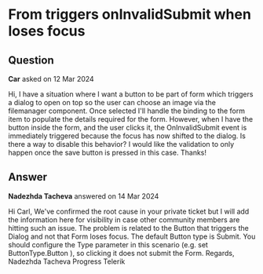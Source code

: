 # From triggers onInvalidSubmit when loses focus

## Question

**Car** asked on 12 Mar 2024

Hi, I have a situation where I want a button to be part of form which triggers a dialog to open on top so the user can choose an image via the filemanager component. Once selected I'll handle the binding to the form item to populate the details required for the form. However, when I have the button inside the form, and the user clicks it, the OnInvalidSubmit event is immediately triggered because the focus has now shifted to the dialog. Is there a way to disable this behavior? I would like the validation to only happen once the save button is pressed in this case. Thanks!

## Answer

**Nadezhda Tacheva** answered on 14 Mar 2024

Hi Carl, We've confirmed the root cause in your private ticket but I will add the information here for visibility in case other community members are hitting such an issue. The problem is related to the Button that triggers the Dialog and not that Form loses focus. The default Button type is Submit. You should configure the Type parameter in this scenario (e.g. set ButtonType.Button ), so clicking it does not submit the Form. Regards, Nadezhda Tacheva Progress Telerik
